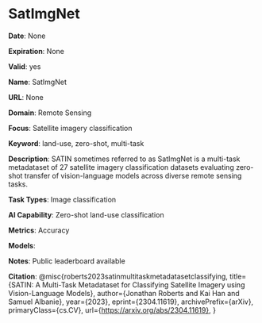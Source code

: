 # SatImgNet

**Date**: None

**Expiration**: None

**Valid**: yes

**Name**: SatImgNet

**URL**: None

**Domain**: Remote Sensing

**Focus**: Satellite imagery classification

**Keyword**: land-use, zero-shot, multi-task

**Description**: SATIN  sometimes referred to as SatImgNet  is a multi-task metadataset of 27 satellite imagery classification datasets evaluating zero-shot transfer of vision-language models across diverse remote sensing tasks. 

**Task Types**: Image classification

**AI Capability**: Zero-shot land-use classification

**Metrics**: Accuracy

**Models**: 

**Notes**: Public leaderboard available

**Citation**: @misc{roberts2023satinmultitaskmetadatasetclassifying, title={SATIN: A Multi-Task Metadataset for Classifying Satellite Imagery using Vision-Language Models}, author={Jonathan Roberts and Kai Han and Samuel Albanie}, year={2023}, eprint={2304.11619}, archivePrefix={arXiv}, primaryClass={cs.CV}, url={https://arxiv.org/abs/2304.11619}, }


